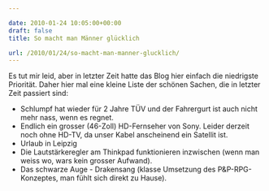 ```yaml
---

date: 2010-01-24 10:05:00+00:00
draft: false
title: So macht man Männer glücklich

url: /2010/01/24/so-macht-man-manner-glucklich/
---
```


Es tut mir leid, aber in letzter Zeit hatte das Blog hier einfach die niedrigste Priorität. Daher hier mal eine kleine Liste der schönen Sachen, die in letzter Zeit passiert sind:  
* Schlumpf hat wieder für 2 Jahre TÜV und der Fahrergurt ist auch nicht mehr nass, wenn es regnet.
* Endlich ein grosser (46-Zoll) HD-Fernseher von Sony. Leider derzeit noch ohne HD-TV, da unser Kabel anscheinend ein Satellit ist.
* Urlaub in Leipzig
* Die Lautstärkeregler am Thinkpad funktionieren inzwischen (wenn man weiss wo, wars kein grosser Aufwand).  
* Das schwarze Auge - Drakensang (klasse Umsetzung des P&P-RPG-Konzeptes, man fühlt sich direkt zu Hause).  
